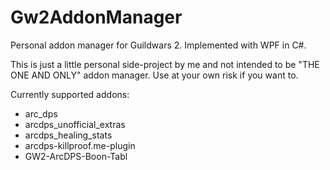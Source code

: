 # Gw2AddonManager
Personal addon manager for Guildwars 2.
Implemented with WPF in C#.

This is just a little personal side-project by me and not intended to be "THE ONE AND ONLY" addon manager.
Use at your own risk if you want to.

Currently supported addons:

- arc_dps
- arcdps_unofficial_extras
- arcdps_healing_stats
- arcdps-killproof.me-plugin
- GW2-ArcDPS-Boon-Tabl
